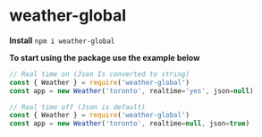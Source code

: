 # weather-global
**Install**
`npm i weather-global`

**To start using the package use the example below**



```js
// Real time on (Json Is converted to string)
const { Weather } = require('weather-global')
const app = new Weather('toronto', realtime='yes', json=null)

// Real time off (Json is default)
const { Weather } = require('weather-global')
const app = new Weather('toronto', realtime=null, json=true)
```


